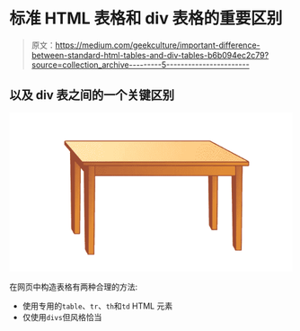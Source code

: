 # 标准 HTML 表格和 div 表格的重要区别

> 原文：<https://medium.com/geekculture/important-difference-between-standard-html-tables-and-div-tables-b6b094ec2c79?source=collection_archive---------5----------------------->

## 以及 div 表之间的一个关键区别

![](img/6aabf76d1271f3df91171188c5d45984.png)

在网页中构造表格有两种合理的方法:

*   使用专用的`table`、`tr`、`th`和`td` HTML 元素
*   仅使用`divs`但风格恰当